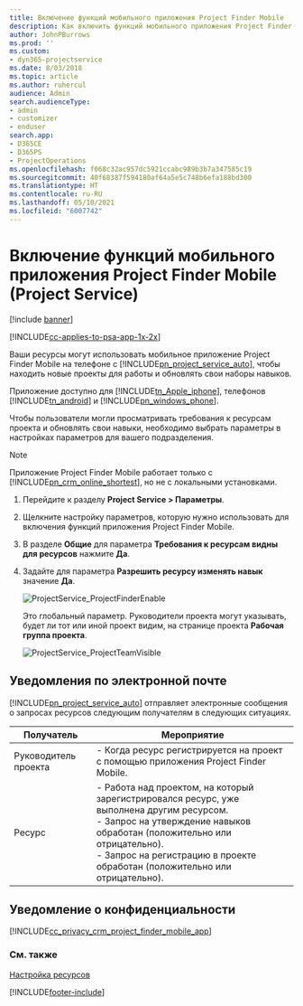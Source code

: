 ```yaml
---
title: Включение функций мобильного приложения Project Finder Mobile
description: Как включить функций мобильного приложения Project Finder Mobile для Project Service
author: JohnPBurrows
ms.prod: ''
ms.custom:
- dyn365-projectservice
ms.date: 8/03/2018
ms.topic: article
ms.author: ruhercul
audience: Admin
search.audienceType:
- admin
- customizer
- enduser
search.app:
- D365CE
- D365PS
- ProjectOperations
ms.openlocfilehash: f068c32ac957dc5921ccabc989b3b7a347585c19
ms.sourcegitcommit: 40f68387f594180af64a5e5c748b6efa188bd300
ms.translationtype: HT
ms.contentlocale: ru-RU
ms.lasthandoff: 05/10/2021
ms.locfileid: "6007742"
---
```

# <a name="enable-project-finder-mobile-app-features-project-service"></a>Включение функций мобильного приложения Project Finder Mobile (Project Service)

[!include [banner](../includes/psa-now-project-operations.md)]

[!INCLUDE[cc-applies-to-psa-app-1x-2x](../includes/cc-applies-to-psa-app-1x-2x.md)]

Ваши ресурсы могут использовать мобильное приложение Project Finder Mobile на телефоне с [!INCLUDE[pn_project_service_auto](../includes/pn-project-service-auto.md)], чтобы находить новые проекты для работы и обновлять свои наборы навыков.  
  
 Приложение доступно для [!INCLUDE[tn_Apple_iphone](../includes/tn-apple-iphone.md)], телефонов [!INCLUDE[tn_android](../includes/tn-android.md)] и [!INCLUDE[pn_windows_phone](../includes/pn-windows-phone.md)].  
    
 Чтобы пользователи могли просматривать требования к ресурсам проекта и обновлять свои навыки, необходимо выбрать параметры в настройках параметров для вашего подразделения.
  
> [!NOTE]
>  Приложение Project Finder Mobile работает только с [!INCLUDE[pn_crm_online_shortest](../includes/pn-crm-online-shortest.md)], но не с локальными установками.  
  
1. Перейдите к разделу **Project Service > Параметры**.  
  
2. Щелкните настройку параметров, которую нужно использовать для включения функций приложения Project Finder Mobile.  
  
3. В разделе **Общие** для параметра **Требования к ресурсам видны для ресурсов** нажмите **Да**.  
  
4. Задайте для параметра **Разрешить ресурсу изменять навык** значение **Да**.  
  
   ![ProjectService_ProjectFinderEnable](../psa/media/project-service-project-finder-enable.png "ProjectService_ProjectFinderEnable")  
  
   Это глобальный параметр. Руководители проекта могут указывать, будет ли тот или иной проект видим, на странице проекта **Рабочая группа проекта**.  
  
   ![ProjectService_ProjectTeamVisible](../psa/media/project-service-project-team-visible.png "ProjectService_ProjectTeamVisible")  
  
## <a name="email-notifications"></a>Уведомления по электронной почте  
 [!INCLUDE[pn_project_service_auto](../includes/pn-project-service-auto.md)] отправляет электронные сообщения о запросах ресурсов следующим получателям в следующих ситуациях.  
  
|Получатель|Мероприятие|  
|---------------|-----------|  
|Руководитель проекта|- Когда ресурс регистрируется на проект с помощью приложения Project Finder Mobile.|  
|Ресурс|- Работа над проектом, на который зарегистрировался ресурс, уже выполнена другим ресурсом.<br />- Запрос на утверждение навыков обработан (положительно или отрицательно).<br />- Запрос на регистрацию в проекте обработан (положительно или отрицательно).|  
  
## <a name="privacy-notice"></a>Уведомление о конфиденциальности  
 [!INCLUDE[cc_privacy_crm_project_finder_mobile_app](../includes/cc-privacy-crm-project-finder-mobile-app.md)]  
  
### <a name="see-also"></a>См. также  
 [Настройка ресурсов](../psa/set-up-resources.md)


[!INCLUDE[footer-include](../includes/footer-banner.md)]